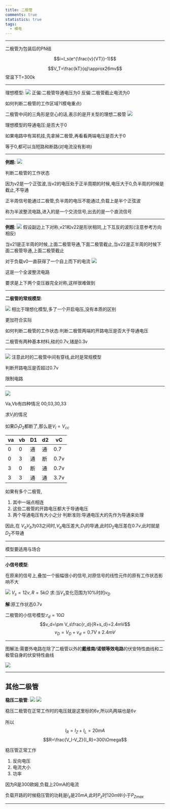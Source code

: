 ```yaml
---
title: 二极管
comments: true
statistics: true
tags:
  - 模电
---
```

---
二极管为包装后的PN结

$$i=I_s(e^{\frac{v}{VT}}-1)$$

$$V_T=\frac{kT}{q}\approx26mv$$
常温下T=300k

---

理想模型:
![](attachments/Pasted%20image%2020250227101946.png)
正偏:二极管导通电压为0
反偏:二极管截止电流为0

如何判断二极管的工作区域?(模电重点)

二极管中间的三角形是空心的话,表示的是开关型的理想二极管
![](EE/EE2/attachments/Pasted%20image%2020250227102153.png)

理想模型的导通电压:是否大于0

如果电路中有耳机挂,先拿掉二极管,再看看两端电压是否大于0

等于0,都可以当短路和断路(对电流没有影响)

---
**例题:**
![](attachments/Pasted%20image%2020250227102314.png)

判断二极管的工作状态

因为v2是一个正弦波,当v2的电压处于正半周期的时候,电压大于0,负半周的时候是截止,不导通

正半周信号能通过二极管,负半周的电压不能通过,负载上是半个正弦波

称为半波整流电路,进入的是一个交流信号,出去的是一个直流信号

---
**例题**:
![](EE/EE2/attachments/Pasted%20image%2020250227102547.png)
假设副边上下对称,v21和v22是形状相同,上下互反的波形(注意参考方向相反)

当v21是正半周的时候,上面二极管导通,下面二极管截止,当v22是正半周的时候下面二极管导通,上面二极管截止

对于负载v0一直获得了一个自上而下的电流
![](attachments/Pasted%20image%2020250227102811.png)

这是一个全波整流电路

要求是上下两个变压器完全对称,这样很难做到

---
**二极管的常规模型**:

![](attachments/Pasted%20image%2020250227103031.png)
相比于理想化模型,多了一个开启电压,没有本质的区别

更加符合实际

如何判断二极管的工作状态:判断二极管两端的开路电压是否大于导通电压

二极管有两种基本材料,硅的0.7v,锗是0.3v

---

![](attachments/Pasted%20image%2020250227103200.png)
注意此时的二极管中间有穿线,此时是常规模型

判断开路电压是否超过0.7v

限制电路

---

![](attachments/Pasted%20image%2020250227103535.png)

Va,Vb有四种情况
00,03,30,33

求$V_l$的情况

如果$D_1D_2$都断了,那么是$V_l=V_{cc}$

| va  | vb  | D1  | d2  | vC   |
| --- | --- | --- | --- | ---- |
| 0   | 0   | 通   | 通   | 0.7  |
| 0   | 3   | 通   | 断   | 0.7v |
| 3   | 0   | 断   | 通   | 0.7v |
| 3   | 3   | 通   | 通   | 3.7v |

如果有多个二极管,
1. 其中一端点相连
2. 这些二极管的开路电压都大于导通电压
3. 两个导通电压有大小之分
判断准则:导通电压大的先作为导通来处理

因此,在
$V_aV_b$为03之间时,$V_a$电压差大,$D_1$的导通,此时$D_2$电压差在$0.7v$,此时就是$D_2$不导通

---

模型要适用与场合

---

**小信号模型**:

在原来的信号上,叠加一个振幅很小的信号,对原信号的线性元件的原有工作状态影响不大

![](attachments/Pasted%20image%2020250227105110.png)
$V_s=12v,R=5k\Omega$
求:当$V_s$变化范围为10%时的$v_D$

**解**:原工作状态0.7v

二极管的小信号模型:$r_d=10\Omega$
$$v_d=\pm V_s\frac{r_d}{R+s_d}=2.4mV$$
$$v_D=V_D+v_d=0.7V\pm 2.4mV$$

---

图解法:需要外电路在除了二极管以外的**戴维南/诺顿等效电路**的伏安特性曲线和二极管自身的伏安特性曲线

![](attachments/Pasted%20image%2020250227105722.png)

---

## 其他二极管

**稳压二极管**:
![](attachments/Pasted%20image%2020250227105921.png)
![](attachments/Pasted%20image%2020250227110449.png)

稳压二极管在正常工作时的电压就是这里标的$6v$,所以$R_l$两端也是$6v$

所以$$I_R=I_Z+I_L=20mA$$
$$R=\frac{V_I-V_Z}{I_R}=300\Omega$$

稳压管正常工作
1. 反向电压
2. 电流大小
3. 功率

因为R是300欧姆,负载上20mA的电流

负载开路的时候稳压管的功耗是$I_z$是$20mA$,此时$P_z$时$120mW$小于$P_{Zmax}$

---
